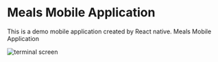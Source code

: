 # Meals Mobile Application
This is a demo mobile application created by React native.
Meals Mobile Application



![terminal screen](https://raw.githubusercontent.com/nullmicgo/meals-app/master/demo.gif)


